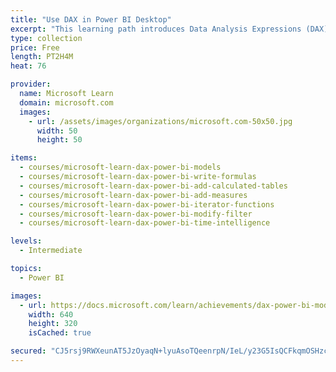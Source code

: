 ```yaml
---
title: "Use DAX in Power BI Desktop"
excerpt: "This learning path introduces Data Analysis Expressions (DAX) and provides you with foundational skills required to enhance data models with calculations. It starts by describing Power BI Desktop model structure and how it can be enhanced with DAX calculations. It then describes how you can write DAX formulas and the different types of model calculations, including calculated tables and columns, and measures. Evaluation contexts are introduced, and subsequent lessons describe how to write DAX formulas that modify filter context. Finally, you learn to write DAX expressions using time intelligence functions and iterator functions."
type: collection
price: Free
length: PT2H4M
heat: 76

provider:
  name: Microsoft Learn
  domain: microsoft.com
  images:
    - url: /assets/images/organizations/microsoft.com-50x50.jpg
      width: 50
      height: 50

items:
  - courses/microsoft-learn-dax-power-bi-models
  - courses/microsoft-learn-dax-power-bi-write-formulas
  - courses/microsoft-learn-dax-power-bi-add-calculated-tables
  - courses/microsoft-learn-dax-power-bi-add-measures
  - courses/microsoft-learn-dax-power-bi-iterator-functions
  - courses/microsoft-learn-dax-power-bi-modify-filter
  - courses/microsoft-learn-dax-power-bi-time-intelligence

levels:
  - Intermediate

topics:
  - Power BI

images:
  - url: https://docs.microsoft.com/learn/achievements/dax-power-bi-models-social.png
    width: 640
    height: 320
    isCached: true

secured: "CJ5rsj9RWXeunAT5JzOyaqN+lyuAsoTQeenrpN/IeL/y23G5IsQCFkqmOSHzcNgXOg7Sw2lySOTyv6qozcpy9rG5mQDa3xvZvQKq8GmGirKCLkKWSP1KFjc3HHmHmFY6MvUQSpl4z4FhSD54fWTT9rHU2+QaoeceeHLHtfVAbXfyEQu523a7tXM3sg5Zjaf+F/WJahdPYxQ477+2OjYsdnX8pCybnR2JGRw2+Mih0NzK9Gcv5VUTR1BMDI0tr0sOMw9/Aikg3isQ9H6aWjskFXUCkpS4rLo6L6KOHvO3j6A7/0IJZjcs/DBNwsJzmlN6MCjbh48LQRT5xDyxt9CKYw==;cTDYI/B+DM0cXEuBHzMCCQ=="
---
```


